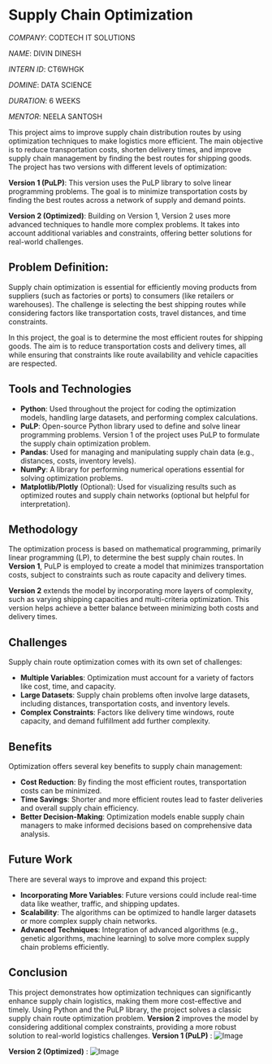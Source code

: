 # Supply Chain Optimization

*COMPANY*: CODTECH IT SOLUTIONS

*NAME*: DIVIN DINESH

*INTERN ID*: CT6WHGK

*DOMINE*: DATA SCIENCE

*DURATION*: 6 WEEKS

*MENTOR*: NEELA SANTOSH

This project aims to improve supply chain distribution routes by using optimization techniques to make logistics more efficient. The main objective is to reduce transportation costs, shorten delivery times, and improve supply chain management by finding the best routes for shipping goods. The project has two versions with different levels of optimization:

**Version 1 (PuLP)**: This version uses the PuLP library to solve linear programming problems. The goal is to minimize transportation costs by finding the best routes across a network of supply and demand points.

**Version 2 (Optimized)**: Building on Version 1, Version 2 uses more advanced techniques to handle more complex problems. It takes into account additional variables and constraints, offering better solutions for real-world challenges.

## Problem Definition: 

Supply chain optimization is essential for efficiently moving products from suppliers (such as factories or ports) to consumers (like retailers or warehouses). The challenge is selecting the best shipping routes while considering factors like transportation costs, travel distances, and time constraints.

In this project, the goal is to determine the most efficient routes for shipping goods. The aim is to reduce transportation costs and delivery times, all while ensuring that constraints like route availability and vehicle capacities are respected.

## Tools and Technologies

- **Python**: Used throughout the project for coding the optimization models, handling large datasets, and performing complex calculations.
- **PuLP**: Open-source Python library used to define and solve linear programming problems. Version 1 of the project uses PuLP to formulate the supply chain optimization problem.
- **Pandas**: Used for managing and manipulating supply chain data (e.g., distances, costs, inventory levels).
- **NumPy**: A library for performing numerical operations essential for solving optimization problems.
- **Matplotlib/Plotly** (Optional): Used for visualizing results such as optimized routes and supply chain networks (optional but helpful for interpretation).

## Methodology

The optimization process is based on mathematical programming, primarily linear programming (LP), to determine the best supply chain routes. In **Version 1**, PuLP is employed to create a model that minimizes transportation costs, subject to constraints such as route capacity and delivery times.

**Version 2** extends the model by incorporating more layers of complexity, such as varying shipping capacities and multi-criteria optimization. This version helps achieve a better balance between minimizing both costs and delivery times.

## Challenges

Supply chain route optimization comes with its own set of challenges:

- **Multiple Variables**: Optimization must account for a variety of factors like cost, time, and capacity.
- **Large Datasets**: Supply chain problems often involve large datasets, including distances, transportation costs, and inventory levels.
- **Complex Constraints**: Factors like delivery time windows, route capacity, and demand fulfillment add further complexity.

## Benefits

Optimization offers several key benefits to supply chain management:

- **Cost Reduction**: By finding the most efficient routes, transportation costs can be minimized.
- **Time Savings**: Shorter and more efficient routes lead to faster deliveries and overall supply chain efficiency.
- **Better Decision-Making**: Optimization models enable supply chain managers to make informed decisions based on comprehensive data analysis.

## Future Work

There are several ways to improve and expand this project:

- **Incorporating More Variables**: Future versions could include real-time data like weather, traffic, and shipping updates.
- **Scalability**: The algorithms can be optimized to handle larger datasets or more complex supply chain networks.
- **Advanced Techniques**: Integration of advanced algorithms (e.g., genetic algorithms, machine learning) to solve more complex supply chain problems efficiently.

## Conclusion

This project demonstrates how optimization techniques can significantly enhance supply chain logistics, making them more cost-effective and timely. Using Python and the PuLP library, the project solves a classic supply chain route optimization problem. **Version 2** improves the model by considering additional complex constraints, providing a more robust solution to real-world logistics challenges.
**Version 1 (PuLP)** :
![Image](https://github.com/user-attachments/assets/2fcca81f-b2b8-40a9-baa4-bfadc9df5182)

**Version 2 (Optimized)** : 
![Image](https://github.com/user-attachments/assets/fc429340-0f66-418b-acb4-f82756ee8db4)

